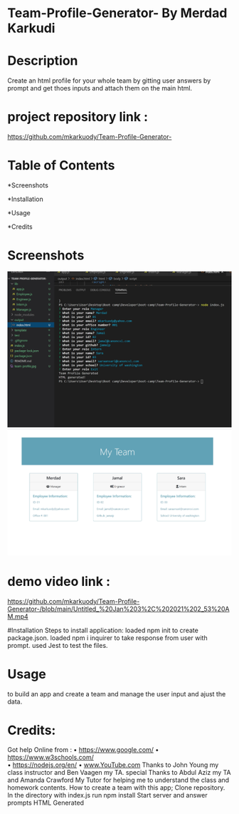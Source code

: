 # Team-Profile-Generator- By Merdad Karkudi
# Description
Create an html profile for your whole team by gitting user answers by prompt and get thoes inputs and attach them on the main html.

# project repository link : 
https://github.com/mkarkuody/Team-Profile-Generator-


# Table of Contents
*Screenshots

*Installation

*Usage

*Credits


# Screenshots

<img src="team-ganarator.jpg">

<img src="team-profile.jpg">

# demo video link :
https://github.com/mkarkuody/Team-Profile-Generator-/blob/main/Untitled_%20Jan%203%2C%202021%202_53%20AM.mp4

#Installation
Steps to install application:
loaded npm init to create package.json.
loaded npm i inquirer to take response from user with prompt.
used Jest to test the files.

# Usage
to build an app and create a team and manage the user input and ajust the data.

# Credits:
Got help Online from : 
•	https://www.google.com/
•	https://www.w3schools.com/  
•   https://nodejs.org/en/
•	www.YouTube.com 
 Thanks to John Young my class instructor and Ben Vaagen my TA. special Thanks to Abdul Aziz my TA and Amanda Crawford My Tutor for helping me to understand the class and homework contents.
How to create a team with this app;
Clone repository.
In the directory with index.js run npm install
Start server and answer prompts
HTML Generated
